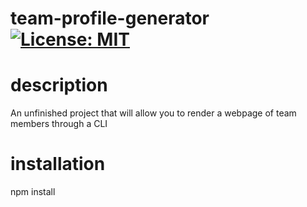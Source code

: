 # team-profile-generator [![License: MIT](https://img.shields.io/badge/License-MIT-green.svg)](https://opensource.org/licenses/MIT)

# description
An unfinished project that will allow you to render a webpage of team members through a CLI

# installation 
npm install
